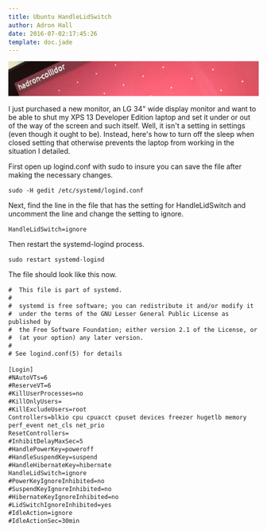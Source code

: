 ```yaml
---
title: Ubuntu HandleLidSwitch
author: Adron Hall
date: 2016-07-02:17:45:26
template: doc.jade
---
```

![Hadron Collidor](hadron-collider.png)

I just purchased a new monitor, an LG 34" wide display monitor and want to be able to shut my XPS 13 Developer Edition laptop and set it under or out of the way of the screen and such itself. Well, it isn't a setting in settings (even though it ought to be). Instead, here's how to turn off the sleep when closed setting that otherwise prevents the laptop from working in the situation I detailed.

First open up logind.conf with sudo to insure you can save the file after making the necessary changes.

    sudo -H gedit /etc/systemd/logind.conf

Next, find the line in the file that has the setting for HandleLidSwitch and uncomment the line and change the setting to ignore.

    HandleLidSwitch=ignore

Then restart the systemd-logind process.

    sudo restart systemd-logind

The file should look like this now.

    #  This file is part of systemd.
    #
    #  systemd is free software; you can redistribute it and/or modify it
    #  under the terms of the GNU Lesser General Public License as published by
    #  the Free Software Foundation; either version 2.1 of the License, or
    #  (at your option) any later version.
    #
    # See logind.conf(5) for details
    
    [Login]
    #NAutoVTs=6
    #ReserveVT=6
    #KillUserProcesses=no
    #KillOnlyUsers=
    #KillExcludeUsers=root
    Controllers=blkio cpu cpuacct cpuset devices freezer hugetlb memory perf_event net_cls net_prio
    ResetControllers=
    #InhibitDelayMaxSec=5
    #HandlePowerKey=poweroff
    #HandleSuspendKey=suspend
    #HandleHibernateKey=hibernate
    HandleLidSwitch=ignore
    #PowerKeyIgnoreInhibited=no
    #SuspendKeyIgnoreInhibited=no
    #HibernateKeyIgnoreInhibited=no
    #LidSwitchIgnoreInhibited=yes
    #IdleAction=ignore
    #IdleActionSec=30min